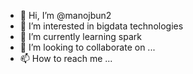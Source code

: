 - 👋 Hi, I’m @manojbun2
- 👀 I’m interested in bigdata technologies
- 🌱 I’m currently learning spark
- 💞️ I’m looking to collaborate on ...
- 📫 How to reach me ...

<!---
manojbun2/manojbun2 is a ✨ special ✨ repository because its `README.md` (this file) appears on your GitHub profile.
You can click the Preview link to take a look at your changes.
--->
